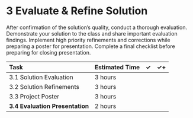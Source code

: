 # 3 Evaluate & Refine Solution

After confirmation of the solution’s quality, conduct a thorough evaluation. Demonstrate your solution to the class and share important evaluation findings. Implement high priority refinements and corrections while preparing a poster for presentation. Complete a final checklist before preparing for closing presentation.

| Task | Estimated Time | ✓ | ✓+ |
| :--- | :--- | :--- | :--- |
| 3.1 Solution Evaluation | 3 hours |  |  |
| 3.2 Solution Refinements | 3 hours |  |  |
| 3.3 Project Poster | 3 hours |  |  |
| **3.4 Evaluation Presentation** | 2 hours |  |  |



